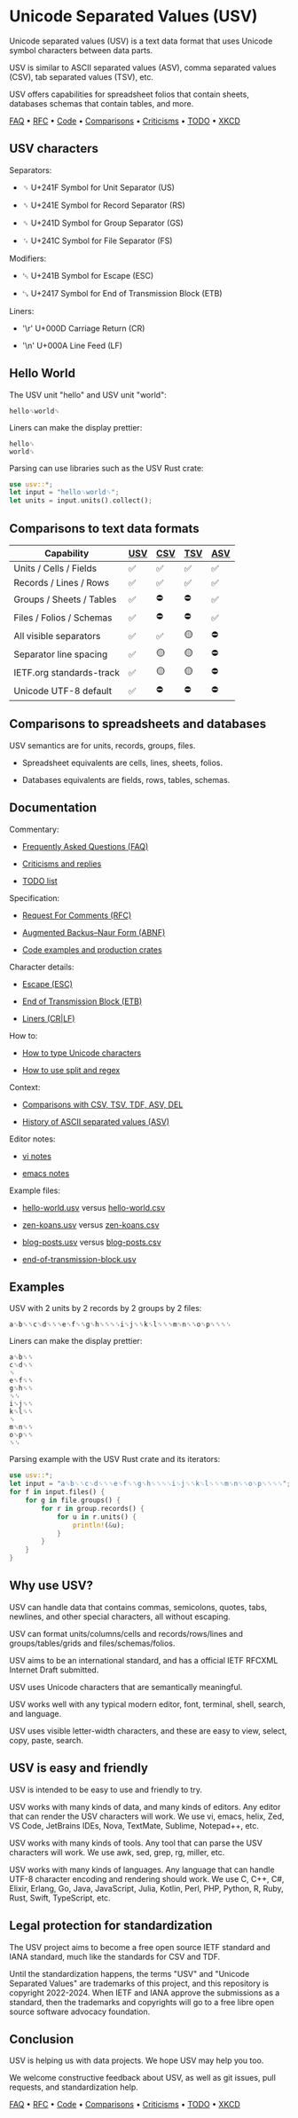 # Unicode Separated Values (USV)

Unicode separated values (USV) is a text data format that uses Unicode symbol characters between data parts. 

USV is similar to ASCII separated values (ASV), comma separated values (CSV), tab separated values (TSV), etc.

USV offers capabilities for spreadsheet folios that contain sheets, databases schemas that contain tables, and more.

[FAQ](doc/faq/) &bull; [RFC](doc/rfc/) &bull; [Code](doc/code/) &bull; [Comparisons](doc/comparisons/) &bull; [Criticisms](doc/criticisms/) &bull; [TODO](doc/todo/) &bull; [XKCD](https://xkcd.com/927/)


## USV characters

Separators:

* ␟ U+241F Symbol for Unit Separator (US)

* ␞ U+241E Symbol for Record Separator (RS)

* ␝ U+241D Symbol for Group Separator (GS)

* ␜ U+241C Symbol for File Separator (FS)

Modifiers:

* ␛ U+241B Symbol for Escape (ESC)

* ␗ U+2417 Symbol for End of Transmission Block (ETB)

Liners:

* '\r' U+000D Carriage Return (CR)

* '\n' U+000A Line Feed (LF)


## Hello World

The USV unit "hello" and USV unit "world":

```usv
hello␟world␟
```

Liners can make the display prettier:

```usv
hello␟
world␟
```

Parsing can use libraries such as the USV Rust crate:

```rust
use usv::*;
let input = "hello␟world␟";
let units = input.units().collect();
```


## Comparisons to text data formats

| Capability                | [USV](./) | [CSV](doc/comparisons/csv) | [TSV](doc/comparisons/tsv) | [ASV](doc/comparisons/asv) |
| ------------------------- | --- | --- | --- | --- |
| Units / Cells / Fields    | ✅ | ✅ | ✅ | ✅ |
| Records / Lines / Rows    | ✅ | ✅ | ✅ | ✅ |
| Groups / Sheets / Tables  | ✅ | ⛔ | ⛔ | ✅ |
| Files / Folios / Schemas  | ✅ | ⛔ | ⛔ | ✅ |
| All visible separators    | ✅ | ✅ | 🟡 | ⛔ |
| Separator line spacing    | ✅ | 🟡 | 🟡 | ⛔ |
| IETF.org standards-track  | ✅ | 🟡 | 🟡 | ⛔ |
| Unicode UTF-8 default     | ✅ | ⛔ | ⛔ | ⛔ |


## Comparisons to spreadsheets and databases

USV semantics are for units, records, groups, files. 

* Spreadsheet equivalents are cells, lines, sheets, folios. 

* Databases equivalents are fields, rows, tables, schemas. 


## Documentation

Commentary:

* [Frequently Asked Questions (FAQ)](doc/faq/)

* [Criticisms and replies](doc/criticisms/)

* [TODO list](doc/todo/)

Specification:

* [Request For Comments (RFC)](doc/rfc/)

* [Augmented Backus–Naur Form (ABNF)](doc/anbf/)

* [Code examples and production crates](doc/code/)
  
Character details:

* [Escape (ESC)](doc/escape/)

* [End of Transmission Block (ETB)](doc/end-of-transmission-block/)

* [Liners (CR|LF)](doc/liners/)

How to:

* [How to type Unicode characters](doc/how-to-type-unicode-characters/)

* [How to use split and regex](doc/how-to-use-split-and-regex/)

Context:

* [Comparisons with CSV, TSV, TDF, ASV, DEL](doc/comparisons/)

* [History of ASCII separated values (ASV)](history-of-ascii-separated-values/)

Editor notes:

* [vi notes](doc/editors/vi/)

* [emacs notes](doc/editors/emacs/)

Example files:

* [hello-world.usv](examples/hello-world.usv) versus [hello-world.csv](examples/hello-world.csv)

* [zen-koans.usv](examples/zen-koans.usv) versus [zen-koans.csv](examples/zen-koans.csv)

* [blog-posts.usv](examples/blog-posts.usv) versus [blog-posts.csv](examples/blog-posts.csv)

* [end-of-transmission-block.usv](examples/end-of-transmission-block.usv)


## Examples

USV with 2 units by 2 records by 2 groups by 2 files:

```usv
a␟b␟␞c␟d␟␞␝e␟f␟␞g␟h␟␞␝␜i␟j␟␞k␟l␟␞␝m␟n␟␞o␟p␟␞␝␜
```

Liners can make the display prettier:

```usv
a␟b␟␞
c␟d␟␞
␝
e␟f␟␞
g␟h␟␞
␝␜
i␟j␟␞
k␟l␟␞
␝
m␟n␟␞
o␟p␟␞
␝␜
```

Parsing example with the USV Rust crate and its iterators:

```rust
use usv::*;
let input = "a␟b␟␞c␟d␟␞␝e␟f␟␞g␟h␟␞␝␜i␟j␟␞k␟l␟␞␝m␟n␟␞o␟p␟␞␝␜";
for f in input.files() {
    for g in file.groups() {
        for r in group.records() {
            for u in r.units() {
                println!(&u);
            }
        }
    }
}
```


## Why use USV?

USV can handle data that contains commas, semicolons, quotes, tabs, newlines, and other special characters, all without escaping.

USV can format units/columns/cells and records/rows/lines and groups/tables/grids and files/schemas/folios.

USV aims to be an international standard, and has a official IETF RFCXML Internet Draft submitted.

USV uses Unicode characters that are semantically meaningful.

USV works well with any typical modern editor, font, terminal, shell, search, and language.

USV uses visible letter-width characters, and these are easy to view, select, copy, paste, search.


## USV is easy and friendly

USV is intended to be easy to use and friendly to try.

USV works with many kinds of data, and many kinds of editors. Any editor that can render the USV characters will work. We use vi, emacs, helix, Zed, VS Code, JetBrains IDEs, Nova, TextMate, Sublime, Notepad++, etc.

USV works with many kinds of tools. Any tool that can parse the USV characters will work. We use awk, sed, grep, rg, miller, etc.

USV works with many kinds of languages. Any language that can handle UTF-8 character encoding and rendering should work. We use C, C++, C#, Elixir, Erlang, Go, Java, JavaScript, Julia, Kotlin, Perl, PHP, Python, R, Ruby, Rust, Swift, TypeScript, etc.


## Legal protection for standardization

The USV project aims to become a free open source IETF standard and IANA standard, much like the standards for CSV and TDF.

Until the standardization happens, the terms "USV" and "Unicode Separated Values" are trademarks of this project, and this repository is copyright 2022-2024. When IETF and IANA approve the submissions as a standard, then the trademarks and copyrights will go to a free libre open source software advocacy foundation.


## Conclusion

USV is helping us with data projects. We hope USV may help you too.

We welcome constructive feedback about USV, as well as git issues, pull requests, and standardization help.

[FAQ](doc/faq/) &bull; [RFC](doc/rfc/) &bull; [Code](doc/code/) &bull; [Comparisons](doc/comparisons/) &bull; [Criticisms](doc/criticisms/) &bull; [TODO](doc/todo/) &bull; [XKCD](https://xkcd.com/927/)
